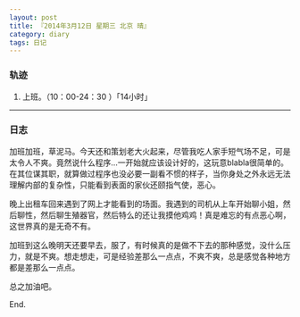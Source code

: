 ```yaml
---
layout: post
title: 『2014年3月12日 星期三 北京 晴』
category: diary
tags: 日记
---
```


### **轨迹**

1. 上班。（10：00-24：30 ）「14小时」

- - -

### **日志**

加班加班，草泥马。今天还和策划老大火起来，尽管我吃人家手短气场不足，可是太令人不爽。竟然说什么程序…一开始就应该设计好的，这玩意blabla很简单的。在其位谋其职，就算做过程序也没必要一副看不惯的样子，当你身处之外永远无法理解内部的复杂性，只能看到表面的家伙还颐指气使，恶心。

晚上出租车回来遇到了网上才能看到的场面。我遇到的司机从上车开始聊小姐，然后聊性，然后聊生殖器官，然后特么的还让我摸他鸡鸡！真是难忘的有点恶心啊，这世界真的是无奇不有。

加班到这么晚明天还要早去，服了，有时候真的是做不下去的那种感觉，没什么压力，就是不爽。想走想走，可是经验差那么一点点，不爽不爽，总是感觉各种地方都是差那么一点点。

总之加油吧。

End.
